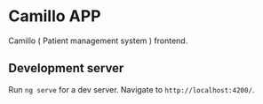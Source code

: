 # Camillo APP

Camillo ( Patient management system ) frontend.

## Development server

Run `ng serve` for a dev server. Navigate to `http://localhost:4200/`.
